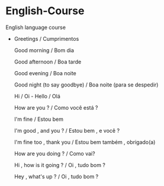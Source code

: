 # English-Course
English language course

* Greetings / Cumprimentos
  
  Good morning / Bom dia  
  
  Good afternoon / Boa tarde 
 
  Good evening / Boa noite 
  
  Good night (to say goodbye) / Boa noite (para se despedir)
  
  Hi / Oi   -  Hello / Olá 
  
  How are you ? / Como você está ?
  
  I'm fine / Estou bem 
  
  I'm good , and you ? / Estou bem , e você ?
  
  I'm fine too , thank you / Estou bem também , obrigado(a) 

  How are you doing ? / Como vai? 

  Hi , how is it going ? / Oi , tudo bom ? 

  Hey , what's up ? / Oi , tudo bom ?
